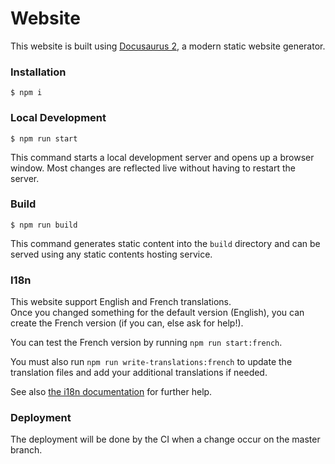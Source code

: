 # Website

This website is built using [Docusaurus 2](https://docusaurus.io/), a modern static website generator.

### Installation

```
$ npm i
```

### Local Development

```
$ npm run start
```

This command starts a local development server and opens up a browser window. Most changes are reflected live without having to restart the server.

### Build

```
$ npm run build
```

This command generates static content into the `build` directory and can be served using any static contents hosting service.

### I18n

This website support English and French translations.  
Once you changed something for the default version (English), you can create the French version (if you can, else ask for help!).

You can test the French version by running `npm run start:french`.

You must also run `npm run write-translations:french` to update the translation files and add your additional translations if needed.

See also [the i18n documentation](https://docusaurus.io/docs/i18n/introduction) for further help.

### Deployment

The deployment will be done by the CI when a change occur on the master branch.
